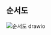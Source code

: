 ## 순서도  
![순서도 drawio](https://github.com/OhSuYeong/Toy_Project_02/assets/101083171/bd98b672-6b3b-4a42-8242-8fa7a3d465c6)

